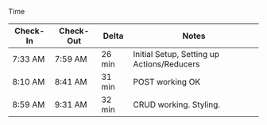 Time

| Check-In | Check-Out| Delta | Notes |
| --- | --- | --- | --- |
| 7:33 AM | 7:59 AM | 26 min | Initial Setup, Setting up Actions/Reducers |
| 8:10 AM | 8:41 AM | 31 min | POST working OK |
| 8:59 AM | 9:31 AM | 32 min | CRUD working. Styling. |